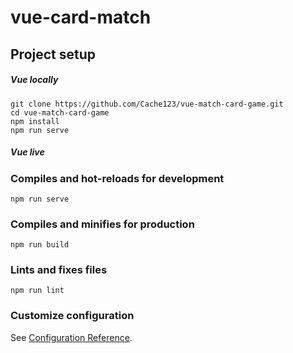 # vue-card-match

## Project setup
##### Vue locally
```
git clone https://github.com/Cache123/vue-match-card-game.git
cd vue-match-card-game
npm install
npm run serve
```
##### Vue live


### Compiles and hot-reloads for development
```
npm run serve
```

### Compiles and minifies for production
```
npm run build
```

### Lints and fixes files
```
npm run lint
```

### Customize configuration
See [Configuration Reference](https://cli.vuejs.org/config/).
